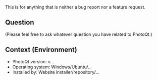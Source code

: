 This is for anything that is neither a bug report nor a feature request.

## Question

(Please feel free to ask whatever question you have related to PhotoQt.)

## Context (Environment)

- PhotoQt version: v...
- Operating system: Windows/Ubuntu/...
- Installed by: Website installer/repository/...
